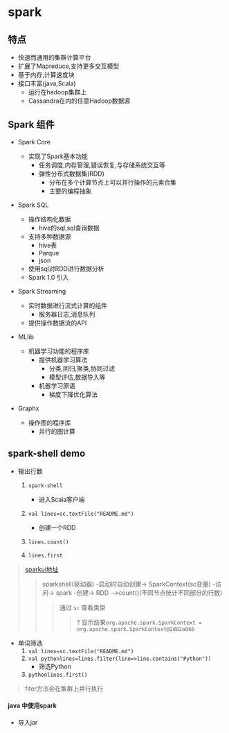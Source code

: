 # spark

## 特点

- 快速而通用的集群计算平台
- 扩展了Mapreduce,支持更多交互模型
- 基于内存,计算速度块
- 接口丰富(java,Scala)
  - 运行在hadoop集群上
  - Cassandra在内的任意Hadoop数据源

## Spark 组件

- Spark Core
  - 实现了Spark基本功能
    - 任务调度,内存管理,错误恢复,与存储系统交互等
    - 弹性分布式数据集(RDD)
      - 分布在多个计算节点上可以并行操作的元素合集
      - 主要的编程抽象
- Spark SQL
  - 操作结构化数据
    - hive的sql,sql查询数据
  - 支持多种数据源
    - hive表
    - Parque
    - json
  - 使用sql对RDD进行数据分析
  - Spark 1.0 引入

- Spark Streaming
  - 实时数据进行流式计算的组件
    - 服务器日志,消息队列
  - 提供操作数据流的API
- MLlib
  - 机器学习功能的程序库
    - 提供机器学习算法
      - 分类,回归,聚类,协同过滤
      - 模型评估,数据导入等
    - 机器学习原语
      - 梯度下降优化算法
- Graphx
  - 操作图的程序库
    - 并行的图计算

## spark-shell demo

- 输出行数
  1. `spark-shell`
      - 进入Scala客户端
  2. `val lines=sc.textFile("README.md")`
      - 创建一个RDD
  3. `lines.count()`

  4. `lines.first`

>[sparkui地址](http://ip:4040)
>>sparkshell(驱动器) -启动时自动创建-> SparkContext(sc变量) -访问-> spark -创建-> RDD -->count()(不同节点统计不同部分的行数)
>>> 通过 `sc` 查看类型
>>>>? 显示结果`org.apache.spark.SparkContext = org.apache.spark.SparkContext@2d02a066`

- 单词筛选
  1. `val lines=sc.textFile("README.md")`
  2. `val pythonlines=lines.filter(line=>line.contains("Python"))`
      - 筛选Python
  3. `pythonlines.first()`

> fiter方法会在集群上并行执行

#### java 中使用spark

- 导入jar
